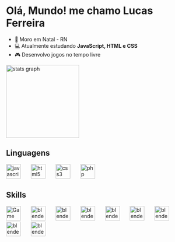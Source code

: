 # Olá, Mundo! me chamo Lucas Ferreira
- 🌌 Moro em Natal - RN
- 💻 Atualmente estudando **JavaScript, HTML e CSS**
- 🎮 Desenvolvo jogos no tempo livre

<div align="left">
  <img src="https://github-readme-stats.vercel.app/api?username=lucasilvafe&hide_title=false&hide_rank=false&show_icons=true&include_all_commits=true&count_private=true&disable_animations=false&theme=github_dark&locale=pt-br&hide_border=true" height="200" alt="stats graph"  />
</div>

## Linguagens

<div align="left">
  <img src="https://cdn.jsdelivr.net/gh/devicons/devicon/icons/javascript/javascript-plain.svg" height="40" alt="javascript logo"  />
  <img width="20" />
  <img src="https://cdn.jsdelivr.net/gh/devicons/devicon/icons/html5/html5-plain-wordmark.svg" height="40" alt="html5 logo"  />
  <img width="20" />
  <img src="https://cdn.jsdelivr.net/gh/devicons/devicon/icons/css3/css3-plain-wordmark.svg" height="40" alt="css3 logo"  />
  <img width="20" />
  <img src="https://cdn.jsdelivr.net/gh/devicons/devicon/icons/php/php-plain.svg" height="40" alt="php logo"  />
</div>

## Skills

<div align="left">
  <img src="https://cdn2.steamgriddb.com/icon/e500b7708a865ec27eef36c33953b06e/32/256x256.png" height="40" alt="Game Maker Studio 2 logo"  /> 
  <img width="20" />
  <img src="https://cdn.jsdelivr.net/gh/devicons/devicon/icons/blender/blender-original.svg" height="40" alt="blender logo"  />
  <img width="20" />
  <img src="https://git-scm.com/images/logos/downloads/Git-Icon-1788C.png" height="40" alt="blender logo"  />
  <img width="20" />
  <img src="https://cdn-icons-png.flaticon.com/512/25/25231.png" height="40" alt="blender logo"  />
  <img width="20" />
  <img src="https://cdn.icon-icons.com/icons2/2107/PNG/512/file_type_light_gamemaker_icon_130463.png" height="40" alt="blender logo"  />
  <img width="20" />
  <img src="https://cdn4.iconfinder.com/data/icons/logos-brands-5/24/unity-512.png" height="40" alt="blender logo"  />
  <img width="20" />
  <img src="https://cdn.icon-icons.com/icons2/2107/PNG/512/file_type_light_gamemaker_icon_130463.png" height="40" alt="blender logo"  />
  <img width="20" />
  <img src="https://upload.wikimedia.org/wikipedia/commons/thumb/a/af/Adobe_Photoshop_CC_icon.svg/2101px-Adobe_Photoshop_CC_icon.svg.png" height="40" alt="blender logo"  />
  <img width="20" />
  <img src="https://cdn.icon-icons.com/icons2/2107/PNG/512/file_type_light_gamemaker_icon_130463.png" height="40" alt="blender logo"  />
</div>

